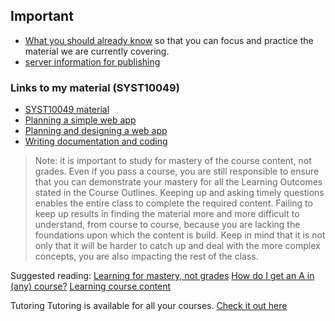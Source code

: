 ## Important

- [What you should already know](https://ebajcar.github.io/web10199/material/material_programming.html#page13) so that you can focus and practice the material we are currently covering. 
- [server information for publishing](https://bajcar.dev.fast.sheridanc.on.ca/www10049/checklists/server_information.mp4)


### Links to my material (SYST10049)
- [SYST10049 material](https://ebajcar.github.io/modules_syst10049/)
- [Planning a simple web app](https://ebajcar.github.io/modules_syst10049/pages/ch_2_3_1.html)
- [Planning and designing a web app](https://ebajcar.github.io/modules_syst10049/pages/ch_2_4_1.html)
- [Writing documentation and coding](https://ebajcar.github.io/modules_syst10049/pages/ch_2_4_2.html)

> Note: it is important to study for mastery of the course content, not grades. Even if you pass a course, you are still responsible to ensure that you can demonstrate your mastery for all the Learning Outcomes stated in the Course Outlines. Keeping up and asking timely questions enables the entire class to complete the required content.  Failing to keep up results in finding the material more and more difficult to understand, from course to course, because you are lacking the foundations upon which the content is build. Keep in mind that it is not only that it will be harder to catch up and deal with the more complex concepts, you are also impacting the rest of the class.

Suggested reading:
[Learning for mastery, not grades](https://www.notion.so/ellen10049/Learning-for-mastery-not-grades-5d0bd4fc3a914e36b73e7685e3d1ec53)
[How do I get an A in (any) course?](https://www.notion.so/ellen10049/How-do-I-get-an-A-in-any-course-be6f9035862f48139b2fdc417922a77c)
[Learning course content](https://www.notion.so/ellen10049/Learning-course-content-72b51f6c844e42df9e92f73b71bc374b)

Tutoring
Tutoring is available for all your courses. [Check it out here](https://central.sheridancollege.ca/tutoring)

